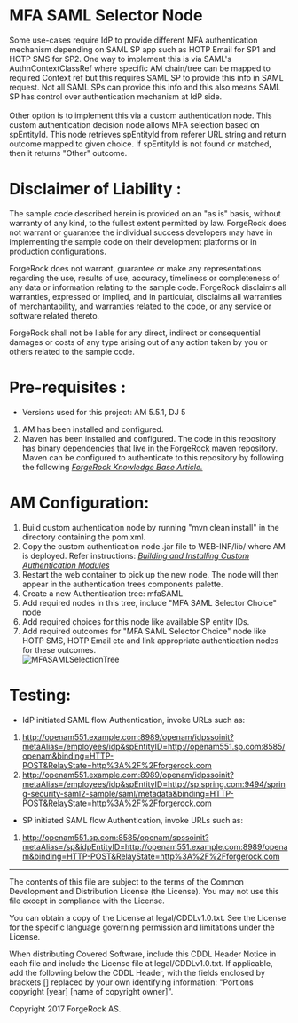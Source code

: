 # MFA SAML Selector Node

Some use-cases require IdP to provide different MFA authentication mechanism depending on SAML SP app such as HOTP Email for SP1 and HOTP SMS for SP2. One way to implement this is via SAML's AuthnContextClassRef where specific AM chain/tree can 
be mapped to required Context ref but this requires SAML SP to provide this info in SAML request. Not all SAML SPs can provide this info and this also means SAML SP has control over authentication mechanism at IdP side. </br></br>
Other option is to implement this via a custom authentication node. This custom authentication decision node allows MFA selection based on spEntityId. This node retrieves spEntityId from referer URL string and return outcome mapped to given choice.
If spEntityId is not found or matched, then it returns "Other" outcome. </br>  
 
Disclaimer of Liability :
=========================
The sample code described herein is provided on an "as is" basis, without warranty of any kind, to the fullest extent permitted by law. 
ForgeRock does not warrant or guarantee the individual success developers may have in implementing the sample code on their development platforms 
or in production configurations.

ForgeRock does not warrant, guarantee or make any representations regarding the use, results of use, accuracy, timeliness or completeness of any data 
or information relating to the sample code. ForgeRock disclaims all warranties, expressed or implied, and in particular, disclaims all warranties of 
merchantability, and warranties related to the code, or any service or software related thereto.

ForgeRock shall not be liable for any direct, indirect or consequential damages or costs of any type arising out of any action taken by you or others 
related to the sample code.
    
Pre-requisites :
================
* Versions used for this project: AM 5.5.1, DJ 5 
1. AM has been installed and configured.
2. Maven has been installed and configured. The code in this repository has binary dependencies that live in the ForgeRock maven repository. Maven can be configured to authenticate to this repository by following the following *[ForgeRock Knowledge Base Article.](https://backstage.forgerock.com/knowledge/kb/article/a74096897)*

AM Configuration:
=====================
1. Build custom authentication node by running "mvn clean install" in the directory containing the pom.xml. 
2. Copy the custom authentication node .jar file to WEB-INF/lib/ where AM is deployed. Refer instructions: *[Building and Installing Custom Authentication Modules](https://backstage.forgerock.com/docs/am/5.5/authentication-guide/#build-config-sample-auth-module)*
3. Restart the web container to pick up the new node. The node will then appear in the authentication trees components palette.
4. Create a new Authentication tree: mfaSAML 
5. Add required nodes in this tree, include "MFA SAML Selector Choice" node
6. Add required choices for this node like available SP entity IDs. 
6. Add required outcomes for "MFA SAML Selector Choice" node like HOTP SMS, HOTP Email etc and link appropriate authentication nodes for these outcomes.  
![MFASAMLSelectionTree](./MFASAMLSelectionTree.png)
 
  
Testing:
======== 
* IdP initiated SAML flow Authentication, invoke URLs such as: 
1. http://openam551.example.com:8989/openam/idpssoinit?metaAlias=/employees/idp&spEntityID=http://openam551.sp.com:8585/openam&binding=HTTP-POST&RelayState=http%3A%2F%2Fforgerock.com
2. http://openam551.example.com:8989/openam/idpssoinit?metaAlias=/employees/idp&spEntityID=http://sp.spring.com:9494/spring-security-saml2-sample/saml/metadata&binding=HTTP-POST&RelayState=http%3A%2F%2Fforgerock.com

* SP initiated SAML flow Authentication, invoke URLs such as:
1. http://openam551.sp.com:8585/openam/spssoinit?metaAlias=/sp&idpEntityID=http://openam551.example.com:8989/openam&binding=HTTP-POST&RelayState=http%3A%2F%2Fforgerock.com

* * *

The contents of this file are subject to the terms of the Common Development and
Distribution License (the License). You may not use this file except in compliance with the
License.

You can obtain a copy of the License at legal/CDDLv1.0.txt. See the License for the
specific language governing permission and limitations under the License.

When distributing Covered Software, include this CDDL Header Notice in each file and include
the License file at legal/CDDLv1.0.txt. If applicable, add the following below the CDDL
Header, with the fields enclosed by brackets [] replaced by your own identifying
information: "Portions copyright [year] [name of copyright owner]".

Copyright 2017 ForgeRock AS.
